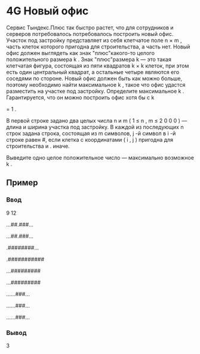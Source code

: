 # 4G Новый офис

Сервис Тындекс.Плюс так быстро растет, что для сотрудников и серверов потребовалось потребовалось построить новый офис.
Участок под застройку представляет из себя клетчатое поле 
n
×
m
, часть клеток которого пригодна для строительства, а часть нет.
Новый офис должен выглядеть как знак "плюс"какого-то целого положительного размера 
k
. Знак "плюс"размера 
k
  — это такая клетчатая фигура, состоящая из пяти квадратов 
k
×
k
 клеток, при этом есть один центральный квадрат, а остальные четыре являются его соседями по стороне.
Новый офис должен быть как можно больше, поэтому необходимо найти максимальное 
k
, такое что офис удастся разместить на участке под застройку.
Определите максимальное 
k
. Гарантируется, что он можно построить офис хотя бы с 
k

=
1
.

В первой строке задано два целых числа 
n
 и 
m
 (
1
≤
n
,
m
≤
2
0
0
0
) — длина и ширина участка под застройку.
В каждой из последующих 
n
 строк задана строка, состоящая из 
m
 символов, 
j
-й символ в 
i
-й строке равен #, если клетка с координатами 
(
i
,
j
)
 пригодна для строительства и . иначе.

 Выведите одно целое положительное число — максимально возможное 
k
.

## Пример

### Ввод

9 12

...##.###...

...##.###...

.########...

.###########

...#########

...#########

......###...

......###...

......###...


### Вывод

3
